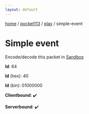 ```yaml
---
layout: default
---
```


[home](/)  /  [pocket113](/protocol/pocket113)  /  [play](/protocol/pocket113/play)  /  simple-event

# Simple event

Encode/decode this packet in [Sandbox](../../../sandbox/pocket113#play.simple_event)

**Id**: 64

**Id** (hex): 40

**Id** (bin): 01000000

**Clientbound**: ✔️

**Serverbound**: ✔️
